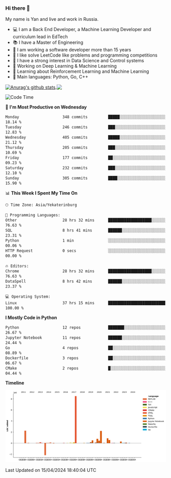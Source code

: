 ### Hi there 👋

My name is Yan and live and work in Russia.

- 💻 I am a Back End Developer, a Machine Learning Developer and curriculum lead in EdTech
- 📚 I have a Master of Engineering
- 🤔 I am working a software developer more than 15 years
- 🌱 I like solve LeetCode like problems and programming competitions
- 📝 I have a strong interest in Data Science and Control systems
- 🔭 Working on Deep Learning & Machine Learning
- 🌱 Learning about Reinforcement Learning and Machine Learning
- 🌟 Main languages: Python, Go, C++

<!--


**yanchick/yanchick** is a ✨ _special_ ✨ repository because its `README.md` (this file) appears on your GitHub profile.

Here are some ideas to get you started:

- I am a self taught Full Stack Developer and a Machine Learning Developer
- 🌱 I’m currently learning ...
- 👯 I’m looking to collaborate on ...
- 🤔 I’m looking for help with ...
- 💬 Ask me about ...
- 📫 How to reach me: ...
- 😄 Pronouns: ...
- ⚡ Fun fact: ...

-->


<a href="https://github.com/anuraghazra/github-readme-stats">
    <img align="center" src="https://github-readme-stats.vercel.app/api?username=yanchick&count_private=true" alt="Anurag's github stats" />
</a>
<a href="https://github.com/anuraghazra/github-readme-stats">
    <img align="center" src="https://github-readme-stats.vercel.app/api/top-langs/?username=yanchick&hide=javascript,html,CSS" />
</a>

<!--START_SECTION:waka-->
![Code Time](http://img.shields.io/badge/Code%20Time-1%2C780%20hrs%208%20mins-blue)

📅 **I'm Most Productive on Wednesday** 

```text
Monday                   348 commits         █████░░░░░░░░░░░░░░░░░░░░   18.14 % 
Tuesday                  246 commits         ███░░░░░░░░░░░░░░░░░░░░░░   12.83 % 
Wednesday                405 commits         █████░░░░░░░░░░░░░░░░░░░░   21.12 % 
Thursday                 205 commits         ███░░░░░░░░░░░░░░░░░░░░░░   10.69 % 
Friday                   177 commits         ██░░░░░░░░░░░░░░░░░░░░░░░   09.23 % 
Saturday                 232 commits         ███░░░░░░░░░░░░░░░░░░░░░░   12.10 % 
Sunday                   305 commits         ████░░░░░░░░░░░░░░░░░░░░░   15.90 % 
```


📊 **This Week I Spent My Time On** 

```text
🕑︎ Time Zone: Asia/Yekaterinburg

💬 Programming Languages: 
Other                    28 hrs 32 mins      ███████████████████░░░░░░   76.63 % 
SQL                      8 hrs 41 mins       ██████░░░░░░░░░░░░░░░░░░░   23.31 % 
Python                   1 min               ░░░░░░░░░░░░░░░░░░░░░░░░░   00.06 % 
HTTP Request             0 secs              ░░░░░░░░░░░░░░░░░░░░░░░░░   00.00 % 

🔥 Editors: 
Chrome                   28 hrs 32 mins      ███████████████████░░░░░░   76.63 % 
DataSpell                8 hrs 42 mins       ██████░░░░░░░░░░░░░░░░░░░   23.37 % 

💻 Operating System: 
Linux                    37 hrs 15 mins      █████████████████████████   100.00 % 
```

**I Mostly Code in Python** 

```text
Python                   12 repos            ███████░░░░░░░░░░░░░░░░░░   26.67 % 
Jupyter Notebook         11 repos            ██████░░░░░░░░░░░░░░░░░░░   24.44 % 
Go                       4 repos             ██░░░░░░░░░░░░░░░░░░░░░░░   08.89 % 
Dockerfile               3 repos             ██░░░░░░░░░░░░░░░░░░░░░░░   06.67 % 
CMake                    2 repos             █░░░░░░░░░░░░░░░░░░░░░░░░   04.44 % 
```



**Timeline**

![Lines of Code chart](https://raw.githubusercontent.com/yanchick/yanchick/main/assets/bar_graph.png)


 Last Updated on 15/04/2024 18:40:04 UTC
<!--END_SECTION:waka-->

